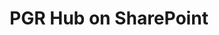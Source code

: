 ---
title: PGR Hub on SharePoint
summary: 
tags:
- PGR Platforms
date: 

authors:
  - lenka
# Optional external URL for project (replaces project detail page).
external_link: "https://uob.sharepoint.com/sites/geographical-sciences/SitePages/Geography-PGR.aspx"

image:
  caption: 
  focal_point: Smart

links:

url_code: ""
url_pdf: ""
url_slides: ""
url_video: ""

# Slides (optional).
#   Associate this project with Markdown slides.
#   Simply enter your slide deck's filename without extension.
#   E.g. `slides = "example-slides"` references `content/slides/example-slides.md`.
#   Otherwise, set `slides = ""`.
slides: 
---